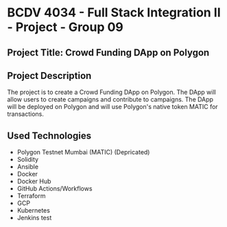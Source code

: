 # BCDV 4034 - Full Stack Integration II - Project - Group 09

## Project Title: Crowd Funding DApp on Polygon

## Project Description

The project is to create a Crowd Funding DApp on Polygon. The DApp will allow users to create campaigns and contribute to campaigns. The DApp will be deployed on Polygon and will use Polygon's native token MATIC for transactions.

## Used Technologies

- Polygon Testnet Mumbai (MATIC) (Depricated)
- Solidity
- Ansible
- Docker
- Docker Hub
- GitHub Actions/Workflows
- Terraform
- GCP
- Kubernetes
- Jenkins
test